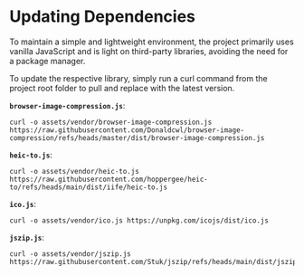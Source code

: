 # Updating Dependencies

To maintain a simple and lightweight environment, the project primarily uses vanilla JavaScript and is light on third-party libraries, avoiding the need for a package manager.

To update the respective library, simply run a curl command from the project root folder to pull and replace with the latest version.

**`browser-image-compression.js`**:
```
curl -o assets/vendor/browser-image-compression.js https://raw.githubusercontent.com/Donaldcwl/browser-image-compression/refs/heads/master/dist/browser-image-compression.js
```

**`heic-to.js`**:
```
curl -o assets/vendor/heic-to.js https://raw.githubusercontent.com/hoppergee/heic-to/refs/heads/main/dist/iife/heic-to.js
```

**`ico.js`**:
```
curl -o assets/vendor/ico.js https://unpkg.com/icojs/dist/ico.js
```

**`jszip.js`**:
```
curl -o assets/vendor/jszip.js https://raw.githubusercontent.com/Stuk/jszip/refs/heads/main/dist/jszip.min.js
```

